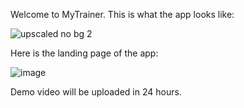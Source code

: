 Welcome to MyTrainer. This is what the app looks like:

![upscaled no bg 2](https://github.com/aryanv175/MyTrainer/assets/91381804/d83ba4d3-aa65-460a-ab13-0f2e50e4d1de)


Here is the landing page of the app:

![image](https://github.com/aryanv175/MyTrainer/assets/91381804/d1992811-5f70-4a27-b099-ecbe3a0fb699)



Demo video will be uploaded in 24 hours.
